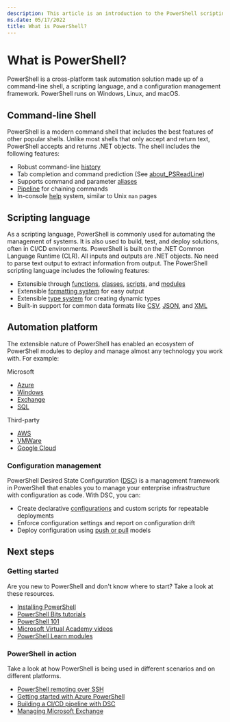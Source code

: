 ```yaml
---
description: This article is an introduction to the PowerShell scripting environment and its features.
ms.date: 05/17/2022
title: What is PowerShell?
---
```


# What is PowerShell?

PowerShell is a cross-platform task automation solution made up of a command-line shell, a scripting
language, and a configuration management framework. PowerShell runs on Windows, Linux, and macOS.

## Command-line Shell

PowerShell is a modern command shell that includes the best features of other popular shells. Unlike
most shells that only accept and return text, PowerShell accepts and returns .NET objects. The shell
includes the following features:

- Robust command-line [history][01]
- Tab completion and command prediction (See [about_PSReadLine][02])
- Supports command and parameter [aliases][03]
- [Pipeline][04] for chaining commands
- In-console [help][05] system, similar to Unix `man` pages

## Scripting language

As a scripting language, PowerShell is commonly used for automating the management of systems. It is
also used to build, test, and deploy solutions, often in CI/CD environments. PowerShell is built on
the .NET Common Language Runtime (CLR). All inputs and outputs are .NET objects. No need to parse
text output to extract information from output. The PowerShell scripting language includes the
following features:

- Extensible through [functions][06], [classes][07], [scripts][08], and
  [modules][09]
- Extensible [formatting system][10] for easy output
- Extensible [type system][11] for creating dynamic types
- Built-in support for common data formats like [CSV][12], [JSON][13], and [XML][14]

## Automation platform

The extensible nature of PowerShell has enabled an ecosystem of PowerShell modules to deploy and
manage almost any technology you work with. For example:

Microsoft

- [Azure][15]
- [Windows][16]
- [Exchange][17]
- [SQL][18]

Third-party

- [AWS][19]
- [VMWare][20]
- [Google Cloud][21]

### Configuration management

PowerShell Desired State Configuration ([DSC][22]) is a management framework in PowerShell that
enables you to manage your enterprise infrastructure with configuration as code. With DSC, you can:

- Create declarative [configurations][23] and custom scripts for repeatable deployments
- Enforce configuration settings and report on configuration drift
- Deploy configuration using [push or pull][24] models

## Next steps

### Getting started

Are you new to PowerShell and don't know where to start? Take a look at these resources.

- [Installing PowerShell][25]
- [PowerShell Bits tutorials][26]
- [PowerShell 101][27]
- [Microsoft Virtual Academy videos][28]
- [PowerShell Learn modules][29]

### PowerShell in action

Take a look at how PowerShell is being used in different scenarios and on different platforms.

- [PowerShell remoting over SSH][30]
- [Getting started with Azure PowerShell][31]
- [Building a CI/CD pipeline with DSC][32]
- [Managing Microsoft Exchange][33]

<!-- link references -->
[01]: /powershell/module/microsoft.powershell.core/about/about_history
[02]: /powershell/module/psreadline/about/about_psreadline
[03]: /powershell/module/microsoft.powershell.core/about/about_aliases
[04]: /powershell/module/microsoft.powershell.core/about/about_pipelines
[05]: /powershell/module/microsoft.powershell.core/get-help
[06]: /powershell/module/microsoft.powershell.core/about/about_functions_advanced
[07]: /powershell/module/microsoft.powershell.core/about/about_classes
[08]: /powershell/module/microsoft.powershell.core/about/about_scripts
[09]: /powershell/module/microsoft.powershell.core/about/about_modules
[10]: /powershell/module/microsoft.powershell.core/about/about_format.ps1xml
[11]: /powershell/module/microsoft.powershell.core/about/about_types.ps1xml
[12]: /powershell/module/microsoft.powershell.utility/convertfrom-csv
[13]: /powershell/module/microsoft.powershell.utility/convertfrom-json
[14]: /powershell/module/microsoft.powershell.utility/convertto-xml
[15]: (/powershell/azure)
[16]: (/powershell/windows/get-started)
[17]: (/powershell/exchange/exchange-management-shell)
[18]: (/sql/powershell/sql-server-powershell)
[19]: (https://aws.amazon.com/powershell/)
[20]: (https://core.vmware.com/vmware-powercli)
[21]: (https://cloud.google.com/powershell/)
[22]: /powershell/scripting/dsc/overview/dscforengineers
[23]: /powershell/scripting/dsc/configurations/configurations
[24]: /powershell/scripting/dsc/pull-server/enactingconfigurations
[25]: /powershell/scripting/install/installing-powershell
[26]: /powershell/scripting/learn/tutorials/00-introduction
[27]: /powershell/scripting/learn/ps101/00-introduction
[28]: /shows/browse?terms=powershell
[29]: /training/browse/?terms=PowerShell
[30]: /powershell/scripting/learn/remoting/ssh-remoting-in-powershell-core
[31]: /powershell/azure/get-started-azureps
[32]: /azure/devops/pipelines/release/dsc-cicd
[33]: /powershell/exchange/exchange-management-shell
